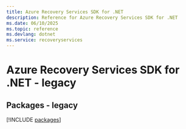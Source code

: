 ```yaml
---
title: Azure Recovery Services SDK for .NET
description: Reference for Azure Recovery Services SDK for .NET
ms.date: 06/10/2025
ms.topic: reference
ms.devlang: dotnet
ms.service: recoveryservices
---
```

# Azure Recovery Services SDK for .NET - legacy
## Packages - legacy
[!INCLUDE [packages](recovery-services-index.md)]